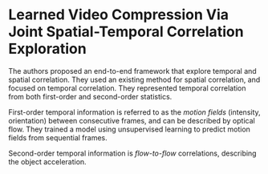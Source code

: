 # Learned Video Compression Via Joint Spatial-Temporal Correlation Exploration

The authors proposed an end-to-end framework that explore temporal and spatial correlation. They used an existing method for spatial correlation, and focused on temporal correlation. They represented temporal correlation from both first-order and second-order statistics. 

First-order temporal information is referred to as the *motion fields* (intensity, orientation) between consecutive frames, and can be described by optical flow. They trained a model using unsupervised learning to predict motion fields from sequential frames.

Second-order temporal information is *flow-to-flow* correlations, describing the object acceleration.